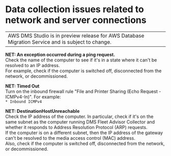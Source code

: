 # Data collection issues related to network and server connections<a name="CHAP_DMSStudio.Troubleshooting.NET"></a>


|  | 
| --- |
| AWS DMS Studio is in preview release for AWS Database Migration Service and is subject to change\. | 

**NET: An exception occurred during a ping request\.**  
Check the name of the computer to see if it's in a state where it can't be resolved to an IP address\.  
For example, check if the computer is switched off, disconnected from the network, or decommissioned\.

**NET: Timed Out**  
Turn on the inbound firewall rule "File and Printer Sharing \(Echo Request \- ICMPv4\-In\)"\. For example:  
`* Inbound ICMPv4`

**NET: DestinationHostUnreachable**  
Check the IP address of the computer\. In particular, check if it's on the same subnet as the computer running DMS Fleet Advisor Collector and whether it responds to Address Resolution Protocol \(ARP\) requests\.   
If the computer is on a different subnet, then the IP address of the gateway can't be resolved to the media access control \(MAC\) address\.  
Also, check if the computer is switched off, disconnected from the network, or decommissioned\.